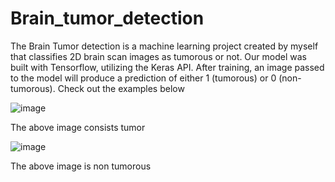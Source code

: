 # Brain_tumor_detection
The Brain  Tumor detection is a machine learning project created by myself  that classifies 2D brain scan images as tumorous or not. Our model was built with Tensorflow, utilizing the Keras API. After training, an image passed to the model will produce a prediction of either 1 (tumorous) or 0 (non-tumorous).
Check out the examples below

![image](https://user-images.githubusercontent.com/108170869/235571711-4c805b6b-c728-471e-a443-05522d2e57f9.png)

The above image consists tumor

![image](https://user-images.githubusercontent.com/108170869/235571907-8579ac9c-a1bf-4d19-8052-e5ad0d405fb7.png)

The above image is non tumorous
